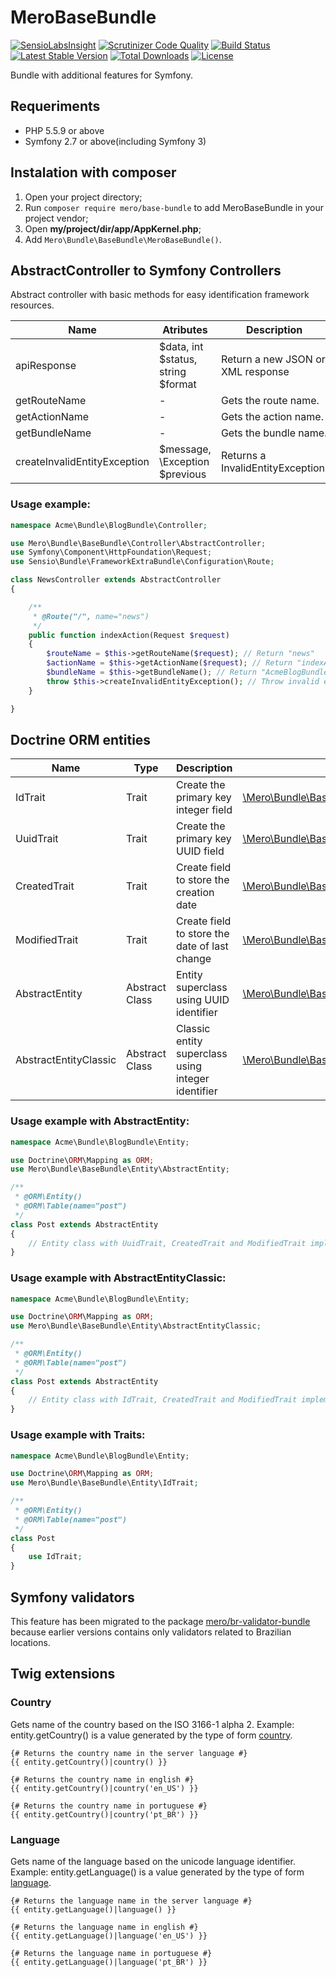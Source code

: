 MeroBaseBundle
=================

[![SensioLabsInsight](https://insight.sensiolabs.com/projects/4612cf8e-4579-4ad5-a2ca-8e4620da09c8/mini.png)](https://insight.sensiolabs.com/projects/4612cf8e-4579-4ad5-a2ca-8e4620da09c8)
[![Scrutinizer Code Quality](https://scrutinizer-ci.com/g/merorafael/MeroBaseBundle/badges/quality-score.png?b=master)](https://scrutinizer-ci.com/g/merorafael/MeroBaseBundle/?branch=master)
[![Build Status](https://travis-ci.org/merorafael/MeroBaseBundle.svg?branch=master)](https://travis-ci.org/merorafael/MeroBaseBundle)  
[![Latest Stable Version](https://poser.pugx.org/mero/base-bundle/v/stable.svg)](https://packagist.org/packages/mero/base-bundle) 
[![Total Downloads](https://poser.pugx.org/mero/base-bundle/downloads.svg)](https://packagist.org/packages/mero/base-bundle) 
[![License](https://poser.pugx.org/mero/base-bundle/license.svg)](https://packagist.org/packages/mero/base-bundle)

Bundle with additional features for Symfony.

Requeriments
------------

- PHP 5.5.9 or above
- Symfony 2.7 or above(including Symfony 3)

Instalation with composer
-------------------------

1. Open your project directory;
2. Run `composer require mero/base-bundle` to add MeroBaseBundle in your project vendor;
3. Open **my/project/dir/app/AppKernel.php**;
4. Add `Mero\Bundle\BaseBundle\MeroBaseBundle()`.

AbstractController to Symfony Controllers
-----------------------------------------

Abstract controller with basic methods for easy identification framework resources.

| Name                         | Atributes                          | Description                           |
| ---------------------------- | ---------------------------------- | ------------------------------------- |
| apiResponse                  | $data, int $status, string $format | Return a new JSON or XML response     |
| getRouteName                 | -                                  | Gets the route name.                  |
| getActionName                | -                                  | Gets the action name.                 |
| getBundleName                | -                                  | Gets the bundle name.                 |
| createInvalidEntityException | $message, \Exception $previous     | Returns a InvalidEntityException.     |

### Usage example:
```php
namespace Acme\Bundle\BlogBundle\Controller;

use Mero\Bundle\BaseBundle\Controller\AbstractController;
use Symfony\Component\HttpFoundation\Request;
use Sensio\Bundle\FrameworkExtraBundle\Configuration\Route;

class NewsController extends AbstractController
{

    /**
     * @Route("/", name="news")
     */
    public function indexAction(Request $request)
    {
        $routeName = $this->getRouteName($request); // Return "news"
        $actionName = $this->getActionName($request); // Return "indexAction"
        $bundleName = $this->getBundleName(); // Return "AcmeBlogBundle"
        throw $this->createInvalidEntityException(); // Throw invalid entity exception
    }

}
```

Doctrine ORM entities
---------------------

| Name                  | Type           | Description                                         | Address  |
| --------------------- | -------------- | --------------------------------------------------- | -------- |
| IdTrait               | Trait          | Create the primary key integer field                | [\Mero\Bundle\BaseBundle\Entity\Field\IdTrait](https://github.com/merorafael/MeroBaseBundle/blob/master/Entity/Field/IdTrait.php) |
| UuidTrait             | Trait          | Create the primary key UUID field                   | [\Mero\Bundle\BaseBundle\Entity\Field\UuidTrait](https://github.com/merorafael/MeroBaseBundle/blob/master/Entity/Field/UuidTrait.php) |
| CreatedTrait          | Trait          | Create field to store the creation date             | [\Mero\Bundle\BaseBundle\Entity\Field\CreatedTrait](https://github.com/merorafael/MeroBaseBundle/blob/master/Entity/Field/CreatedTrait.php) |
| ModifiedTrait         | Trait          | Create field to store the date of last change       | [\Mero\Bundle\BaseBundle\Entity\Field\ModifiedTrait](https://github.com/merorafael/MeroBaseBundle/blob/master/Entity/Field/ModifiedTrait.php) |
| AbstractEntity        | Abstract Class | Entity superclass using UUID identifier             | [\Mero\Bundle\BaseBundle\Entity\AbstractEntity](https://github.com/merorafael/MeroBaseBundle/blob/master/Entity/AbstractEntity.php) | 
| AbstractEntityClassic | Abstract Class | Classic entity superclass using integer identifier  | [\Mero\Bundle\BaseBundle\Entity\AbstractEntityClassic](https://github.com/merorafael/MeroBaseBundle/blob/master/Entity/AbstractEntityClassic.php) | 

### Usage example with AbstractEntity:
```php
namespace Acme\Bundle\BlogBundle\Entity;

use Doctrine\ORM\Mapping as ORM;
use Mero\Bundle\BaseBundle\Entity\AbstractEntity;

/**
 * @ORM\Entity()
 * @ORM\Table(name="post")
 */
class Post extends AbstractEntity
{
    // Entity class with UuidTrait, CreatedTrait and ModifiedTrait implemented
}
```

### Usage example with AbstractEntityClassic:
```php
namespace Acme\Bundle\BlogBundle\Entity;

use Doctrine\ORM\Mapping as ORM;
use Mero\Bundle\BaseBundle\Entity\AbstractEntityClassic;

/**
 * @ORM\Entity()
 * @ORM\Table(name="post")
 */
class Post extends AbstractEntity
{
    // Entity class with IdTrait, CreatedTrait and ModifiedTrait implemented
}
```

### Usage example with Traits:
```php
namespace Acme\Bundle\BlogBundle\Entity;

use Doctrine\ORM\Mapping as ORM;
use Mero\Bundle\BaseBundle\Entity\IdTrait;

/**
 * @ORM\Entity()
 * @ORM\Table(name="post")
 */
class Post
{
    use IdTrait;
}
```

Symfony validators
------------------

This feature has been migrated to the package [mero/br-validator-bundle](https://packagist.org/packages/mero/br-validator-bundle)
because earlier versions contains only validators related to Brazilian locations.

Twig extensions
---------------

### Country

Gets name of the country based on the ISO 3166-1 alpha 2.
Example: entity.getCountry() is a value generated by the type of form [country](http://symfony.com/doc/current/reference/forms/types/country.html).

```twig
{# Returns the country name in the server language #}
{{ entity.getCountry()|country() }}

{# Returns the country name in english #}
{{ entity.getCountry()|country('en_US') }}

{# Returns the country name in portuguese #}
{{ entity.getCountry()|country('pt_BR') }}
```

### Language

Gets name of the language based on the unicode language identifier.
Example: entity.getLanguage() is a value generated by the type of form [language](http://symfony.com/doc/current/reference/forms/types/language.html).

```twig
{# Returns the language name in the server language #}
{{ entity.getLanguage()|language() }}

{# Returns the language name in english #}
{{ entity.getLanguage()|language('en_US') }}

{# Returns the language name in portuguese #}
{{ entity.getLanguage()|language('pt_BR') }}
```
